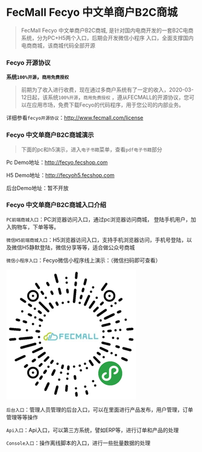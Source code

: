 FecMall Fecyo 中文单商户B2C商城
===============

> FecMall Fecyo 中文单商户B2C商城, 是针对国内电商开发的一套B2C电商系统，分为PC+H5两个入口，后期会开发微信小程序
入口，全面支撑国内电商商城，该商城代码全部开源


### Fecyo 开源协议

**系统`100%开源`，`商用免费授权`**

> 前期为了收入进行收费，现在通过多商户系统有了一定的收入，2020-03-12日起，该系统`100%开源`，`商用免费授权`
，遵从FECMALL的开源协议，您可以在应用市场，免费下载Fecyo的代码程序，用于您公司的内部业务。

详细参看`fecyo开源协议`：http://www.fecmall.com/license



### Fecyo 中文单商户B2C商城演示

> 下面的pc和h5演示，进入`电子书籍`菜单，查看`pdf电子书籍`部分

Pc Demo地址：http://fecyo.fecshop.com

H5 Demo地址：http://fecyoh5.fecshop.com

后台Demo地址：暂不开放




### Fecyo 中文单商户B2C商城入口介绍

`PC前端商城入口`：PC浏览器访问入口，通过pc浏览器访问商城， 登陆手机用户，加入购物车，下单等等。

`微信H5前端商城入口`：H5浏览器访问入口，支持手机浏览器访问，手机号登陆，以及微信H5静默登陆，微信分享等等，适合做公众号商城

`微信小程序入口`：Fecyo微信小程序线上演示：（微信扫码即可查看）

![](images/gh_cbfe7e8cdbe1_344.jpg)

`后台入口`：管理人员管理的后台入口，可以在里面进行产品发布，用户管理，订单管理等等操作

`Api入口`：Api入口，可以第三方系统，譬如ERP等，进行订单和产品的处理

`Console入口`：操作离线脚本的入口，进行一些批量数据的处理

















